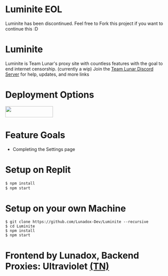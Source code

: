 # Luminite EOL
Luminite has been discontinued. Feel free to Fork this project if you want to continue this :D

# Luminite
Luminite is Team Lunar's proxy site with countless features with the goal to end internet censorship. (currently a wip)
Join the <a href="https://dsc.gg/teamlunar">Team Lunar Discord Server</a> for help, updates, and more links

# Deployment Options
<a href="https://replit.com/github/Lunadox-Dev/Luminite"><img src="https://raw.githubusercontent.com/BinBashBanana/deploy-buttons/master/buttons/remade/replit.svg" width="150" height="35"></a>

# Feature Goals
- Completing the Settings page

# Setup on Replit

```sh
$ npm install
$ npm start
```

# Setup on your own Machine
```
$ git clone https://github.com/Lunadox-Dev/Luminite --recursive
$ cd Luminite
$ npm install
$ npm start
```

# Frontend by Lunadox, Backend Proxies: Ultraviolet <a href="https://discord.gg/unblock">(TN)</a>

